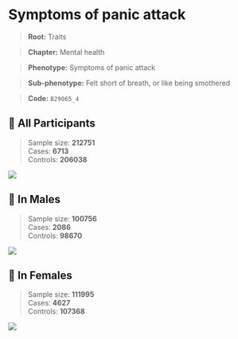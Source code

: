# Symptoms of panic attack
> **Root:** Traits  

> **Chapter:** Mental health  

> **Phenotype:** Symptoms of panic attack  

> **Sub-phenotype:** Felt short of breath, or like being smothered  

> **Code:** `B29065_4`

## 🧪 All Participants  
> Sample size: **212751**  
> Cases: **6713**  
> Controls: **206038**
<img src="/Traits/Figures/ALL/B29065_4.png"/>
<CsvTable src="/public/Traits/Data/ALL/LG_B29065_4.csv" label="🔍 View full results" />

## 👨 In Males  
> Sample size: **100756**  
> Cases: **2086**  
> Controls: **98670**
<img src="/Traits/Figures/Male/B29065_4.png"/>
<CsvTable src="/public/Traits/Data/Male/LG_B29065_4.csv" label="🔍 View full results" />

## 👩 In Females  
> Sample size: **111995**  
> Cases: **4627**  
> Controls: **107368**
<img src="/Traits/Figures/Female/B29065_4.png"/>
<CsvTable src="/public/Traits/Data/Female/LG_B29065_4.csv" label="🔍 View full results" />
